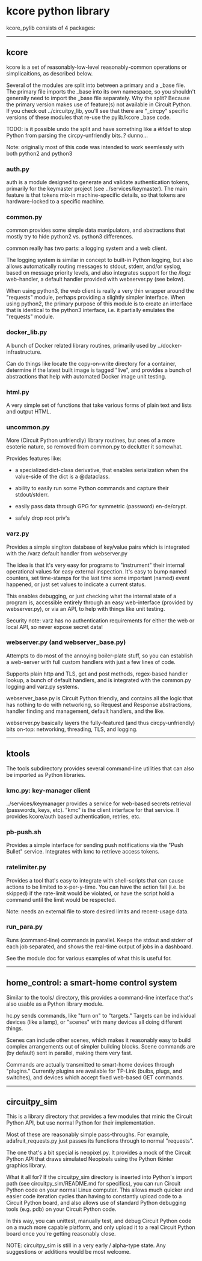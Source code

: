 # kcore python library

kcore_pylib consists of 4 packages:

- - - 
## kcore

kcore is a set of reasonably-low-level reasonably-common operations or
simplicaitions, as described below.

Several of the modules are split into between a primary and a _base file.  The
primary file imports the _base into its own namespace, so you shouldn't
generally need to import the _base file separately.  Why the split?  Because
the primary version makes use of feature(s) not available in Circuit Python.
If you check out ../circuitpy_lib, you'll see that there are "_circpy"
specific versions of these modules that re-use the pylib/kcore _base code.

TODO: is it possible undo the split and have something like a #ifdef to stop
Python from parsing the circpy-unfriendly bits..?  dunno...

Note: originally most of this code was intended to work seemlessly with both
python2 and python3


### auth.py

auth is a module designed to generate and validate authentication tokens,
primarily for the keymaster project (see ../services/keymaster).  The main
feature is that tokens mix-in machine-specific details, so that tokens
are hardware-locked to a specific machine.


### common.py

common provides some simple data manipulators, and abstractions that mostly
try to hide python2 vs. python3 differences.

common really has two parts: a logging system and a web client.

The logging system is similar in concept to built-in Python logging, but also
allows automatically routing messages to stdout, stderr, and/or syslog, based
on message priority levels, and also integrates support for the /logz
web-handler, a default handler provided with webserver.py (see below).

When using python3, the web client is really a very thin wrapper around the
"requests" module, perhaps providing a slightly simpler interface.  When using
python2, the primary purpose of this module is to create an interface that is
identical to the python3 interface, i.e. it partially emulates the "requests"
module.


### docker_lib.py

A bunch of Docker related library routines, primarily used by
../docker-infrastructure.

Can do things like locate the copy-on-write directory for a container,
determine if the latest built image is tagged "live", and provides a bunch of
abstractions that help with automated Docker image unit testing.


### html.py

A very simple set of functions that take various forms of plain text and lists
and output HTML.


### uncommon.py

More (Circuit Python unfriendly) library routines, but ones of a more esoteric
nature, so removed from common.py to declutter it somewhat.

Provides features like:

  - a specialized dict-class derivative, that enables serialization when the
    value-side of the dict is a @dataclass.

  - ability to easily run some Python commands and capture their stdout/stderr.

  - easily pass data through GPG for symmetric (password) en-de/crypt.

  - safely drop root priv's


### varz.py

Provides a simple singlton database of key/value pairs which is integrated
with the /varz default handler from webserver.py

The idea is that it's very easy for programs to "instrument" their internal
operational values for easy external inspection.  It's easy to bump named
counters, set time-stamps for the last time some important (named) event
happened, or just set values to indicate a current status.

This enables debugging, or just checking what the internal state of a program
is, accessible entirely through an easy web-interface (provided by
webserver.py), or via an API, to help with things like unit testing.

Security note: varz has no authentication requirements for either the web or
local API, so never expose secret data!


### webserver.py (and webserver_base.py)

Attempts to do most of the annoying boiler-plate stuff, so you can establish a
web-server with full custom handlers with just a few lines of code.

Supports plain http and TLS, get and post methods, regex-based handler lookup,
a bunch of default handlers, and is integrated with the common.py logging and
varz.py systems.

webserver_base.py is Circuit Python friendly, and contains all the logic that
has nothing to do with networking, so Request and Response abstractions,
handler finding and management, default handlers, and the like.

webserver.py basically layers the fully-featured (and thus circpy-unfriendly)
bits on-top: networking, threading, TLS, and logging.


- - - 
## ktools

The tools subdirectory provides several command-line utilities that can also
be imported as Python libraries.


### kmc.py: key-manager client

../services/keymanager provides a service for web-based secrets retrieval
(passwords, keys, etc).  "kmc" is the client interface for that service.  It
provides kcore/auth based authentication, retries, etc.


### pb-push.sh

Provides a simple interface for sending push notifications via the "Push
Bullet" service.  Integrates with kmc to retrieve access tokens.


### ratelimiter.py

Provides a tool that's easy to integrate with shell-scripts that can cause
actions to be limited to x-per-y-time.  You can have the action fail (i.e. be
skipped) if the rate-limit would be violated, or have the script hold a
command until the limit would be respected.

Note: needs an external file to store desired limits and recent-usage data.


### run_para.py

Runs (command-line) commands in parallel.  Keeps the stdout and stderr of each
job separated, and shows the real-time output of jobs in a dashboard.

See the module doc for various examples of what this is useful for.


- - - 
## home_control: a smart-home control system

Similar to the tools/ directory, this provides a command-line interface that's
also usable as a Python library module.

hc.py sends commands, like "turn on" to "targets."  Targets can be individual
devices (like a lamp), or "scenes" with many devices all doing different
things.

Scenes can include other scenes, which makes it reasonably easy to build
complex arrangements out of simpler building blocks.  Scene commands are (by
default) sent in parallel, making them very fast.

Commands are actually transmitted to smart-home devices through "plugins."
Currently plugins are available for TP-Link (bulbs, plugs, and switches), and
devices which accept fixed web-based GET commands.


- - - 
## circuitpy_sim

This is a library directory that provides a few modules that minic the Circuit
Python API, but use normal Python for their implementation.

Most of these are reasonably simple pass-throughs.  For example,
adafruit_requests.py just passes its functions through to normal "requests".

The one that's a bit special is neopixel.py.  It provides a mock of the
Circuit Python API that draws simulated Neopixels using the Python tkinter
graphics library.

What it all for?  If the circuitpy_sim directory is inserted into Python's
import path (see circuitpy_sim/README.md for specifics), you can run Circuit
Python code on your normal Linux computer.  This allows much quicker and
easier code iteration cycles than having to constantly upload code to a
Circuit Python board, and also allows use of standard Python debugging tools
(e.g. pdb) on your Circuit Python code.

In this way, you can unittest, manually test, and debug Circuit Python code on
a much more capable platform, and only upload it to a real Circuit Python
board once you're getting reasonably close.

NOTE: circuitpy_sim is still in a very early / alpha-type state.  Any
suggestions or additions would be most welcome.

